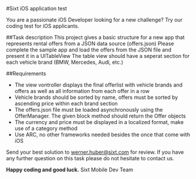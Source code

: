 #Sixt iOS application test

You are a passionate iOS Developer looking for a new challenge? Try our coding test for iOS applicants.

##Task description
This project gives a basic structure for a new app that represents rental offers from a JSON data source (offers.json)
Please complete the sample app and load the offers from the JSON file and present it in a UITableView
The table view should have a seperat section for each vehicle brand (BMW, Mercedes, Audi, etc.)

##Requirements
- The view vontroller displays the final offerlist with vehicle brands and offers as well as all information from each offer in a row
- Vehicle brands should be sorted by name, offers must be sorted by ascending price within each brand section
- The offers.json file must be loaded asynchronously using the OfferManager. The given block method should return the Offer objects
- The currency and price must be displayed in a localized format, make use of a category method
- Use ARC, no other frameworks needed besides the once that come with iOS

Send your best solution to werner.huber@sixt.com for review. If you have any further question on this task please do not hesitate to contact us.


**Happy coding and good luck.**
Sixt Mobile Dev Team
